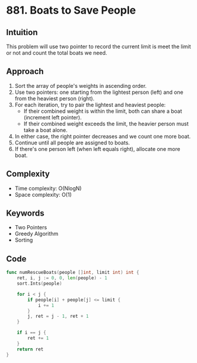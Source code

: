 # 881. Boats to Save People

## Intuition

This problem will use two pointer to record the current limit is meet the limit or not and count the total boats we need.

## Approach

1. Sort the array of people's weights in ascending order.
2. Use two pointers: one starting from the lightest person (left) and one from the heaviest person (right).
3. For each iteration, try to pair the lightest and heaviest people:
    - If their combined weight is within the limit, both can share a boat (increment left pointer).
    - If their combined weight exceeds the limit, the heavier person must take a boat alone.
4. In either case, the right pointer decreases and we count one more boat.
5. Continue until all people are assigned to boats.
6. If there's one person left (when left equals right), allocate one more boat.

## Complexity

- Time complexity: O(NlogN)
- Space complexity: O(1)

## Keywords

- Two Pointers
- Greedy Algorithm
- Sorting

## Code

```go
func numRescueBoats(people []int, limit int) int {
    ret, i, j := 0, 0, len(people) - 1
    sort.Ints(people)

    for i < j {
        if people[i] + people[j] <= limit {
            i += 1
        }
        j, ret = j - 1, ret + 1
    }

    if i == j {
        ret += 1
    }
    return ret
}
```

